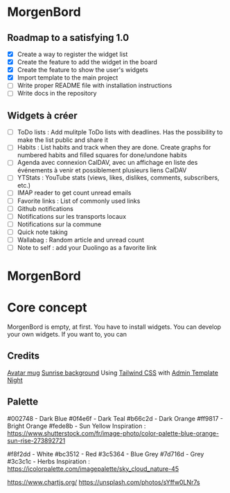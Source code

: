 # MorgenBord

## Roadmap to a satisfying 1.0

- [x] Create a way to register the widget list
- [x] Create the feature to add the widget in the board
- [x] Create the feature to show the user's widgets
- [x] Import template to the main project
- [ ] Write proper README file with installation instructions
- [ ] Write docs in the repository

## Widgets à créer

- [ ] ToDo lists : Add mulitple ToDo lists with deadlines. Has the possibility to make the list public and share it
- [ ] Habits : List habits and track when they are done. Create graphs for numbered habits and filled squares for done/undone habits
- [ ] Agenda avec connexion CalDAV, avec un affichage en liste des événements à venir et possiblement plusieurs liens CalDAV
- [ ] YTStats : YouTube stats (views, likes, dislikes, comments, subscribers, etc.)
- [ ] IMAP reader to get count unread emails
- [ ] Favorite links : List of commonly used links
- [ ] Github notifications
- [ ] Notifications sur les transports locaux
- [ ] Notifications sur la commune
- [ ] Quick note taking
- [ ] Wallabag : Random article and unread count
- [ ] Note to self : add your Duolingo as a favorite link

# MorgenBord

# Core concept

MorgenBord is empty, at first. You have to install widgets. You can develop your own widgets. If you want to, you can 

## Credits

[Avatar mug](https://unsplash.com/photos/tAz3Ve2qPio)
[Sunrise background](https://unsplash.com/@martinedholm)
Using [Tailwind CSS](https://tailwindcss.com) with [Admin Template Night](https://github.com/tailwindtoolbox/Admin-Template-Night)

## Palette

#002748 - Dark Blue
#0f4e6f - Dark Teal
#b66c2d - Dark Orange
#ff9817 - Bright Orange
#fede8b - Sun Yellow
Inspiration : https://www.shutterstock.com/fr/image-photo/color-palette-blue-orange-sun-rise-273892721

#f8f2dd - White
#bc3512 - Red
#3c5364 - Blue Grey
#7d716d - Grey
#3c3c1c - Herbs
Inspiration : https://icolorpalette.com/imagepalette/sky_cloud_nature-45


https://www.chartjs.org/
https://unsplash.com/photos/sYffw0LNr7s
